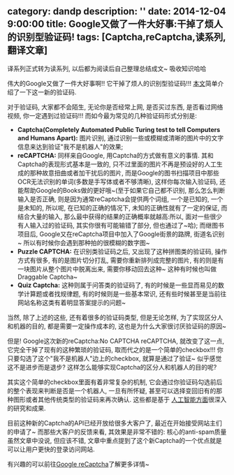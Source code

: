 category: dandp
description: ''
date: 2014-12-04 9:00:00
title: Google又做了一件大好事:干掉了烦人的识别型验证码!
tags: [Captcha,reCaptcha,读系列,翻译文章]
---

译系列正式转为读系列, 以后都为阅读后自己整理总结成文~ 吸收知识哈哈

<p>伟大的Google又做了一件大好事啊!! 它干掉了烦人的识别型验证码!!! <a href="http://venturebeat.com/2014/12/03/google-boils-down-the-captcha-to-a-simple-checkbox-to-prove-youre-not-a-bot/#ref=muzli">本文</a>简单介绍了一下这一新的验证码.</p>

<p>对于验证码, 大家都不会陌生, 无论你是否经常上网, 是否买过东西, 是否看过网络视频, 你一定遇到过验证码!!! 而如今最为常见的几种验证码形式分别是:</p>

<ul>
<li><strong>Captcha(Completely Automated Public Turing test to tell Computers and Humans Apart):</strong> 图片识别, 通过识别一些或模糊或清晰的图片中的文字信息来达到验证"我不是机器人"的效果;</li>
<li><strong>reCAPTCHA:</strong> 同样来自Google, 用Captcha的方式做有意义的事情. 其和Captcha的表现形式基本是一致的, 只不过里面的图片不再是预设好的人工生成的那种故意扭曲或者加干扰后的图片, 而是Google的图书扫描项目中那些OCR无法识别的单词(多数是手写体或者不够清晰), 这样你每次输入验证码, 还能帮助Google的Books做的更好哦~(至于如果它自己都不识别, 那么怎么判断输入是否正确, 则是因为通常reCaptcha会提供两个词组, 一个是已知的, 一个是未知的, 所以呢, 在已知的正确的情况下, 未知的正确性就有了一定的保证, 而结合大量的输入, 那么最中获得的结果的正确概率就越高:所以, 面对一些很少有人输入过的验证码, 其实你很有可能输错了部分, 但也通过了~哈); 而继图书项目后, Google又在reCaptcha项目中加入了Google街景的路牌, 街道名识别~ 所以有时候你会遇到那种拍的很模糊的数字图~</li>
<li><strong>Puzzle CAPTCHA:</strong> 在识别类验证码之后, 又出现了这种拼图类的验证码, 操作方式有很多, 有的是图片切分打乱, 需要你重新排列成完整的图片, 有的则是有一块图片从整个图片中脱离出来, 需要你移动回去这种~ 这种有时候也叫做Draggable Captcha~</li>
<li><strong>Quiz Captcha:</strong> 这种则属于问答类的验证码了, 有的时候是一些显而易见的数学计算题或者找规律题, 有的时候则是一些基本常识, 还有些时候甚至是当前往网站名称这类有着明显答案提示的问题~</li>
</ul>

<p>当然, 除了上述的这些, 还有着很多的验证码类型, 但是无论怎样, 为了实现区分人和机器的目的, 都是需要一定操作成本的, 这也是为什么大家很讨厌验证码的原因~</p>

<p>但是! Google这次新的reCaptcha:No CAPTCHA reCAPTCHA, 就改变了这一点, 它完全干掉了现有的这种繁琐的验证码, 取而代之的是一个简单的checkbox!!! 你只要勾选了这个"我不是机器人"边上的checkbox, 就算是通过了验证~ 似乎感觉这不是进步而是退步? 这样怎么能够实现Captcha的区分人和机器人的目的呢?</p>

<p>其实这个简单的checkbox里面有着非常复杂的机制, 它会通过你验证码勾选前后的整个表现来判断是否是一个机器人, 一旦有所怀疑, 甚至可以选择变回旧有的那种图形或者其他传统类型的验证码来再次确认. 这些都是基于 <a href="http://venturebeat.com/2014/09/06/google-shows-its-deep-learning-systems-are-doing-just-fine-thank-you-very-much/">人工智能方面</a>很深入的研究和成果.</p>

<p>目前这种新的Captcha的API已经开放给很多大客户了, 最近在开始接受网站主们的申请了~ 而那些大客户的反馈来看, 其效果是非常不错的: 核心的anti-spam质量虽然文章中没说, 但应该不错, 文章中重点提到了这个新Captcha的一个优点就是可以让用户更快的登录访问网站.</p>

<p>有兴趣的可以前往<a href="https://developers.google.com/recaptcha/">Google reCaptcha</a>了解更多详情~</p>
